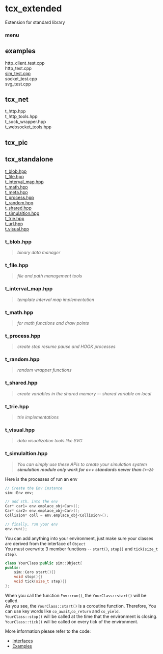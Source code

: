 # tcx_extended
Extension for standard library
### menu
## examples  
http_client_test.cpp  
http_test.cpp  
[sim_test.cpp](./examples/sim_test.cpp)  
socket_test.cpp  
svg_test.cpp  
 
## tcx_net  
t_http.hpp  
t_http_tools.hpp  
t_sock_wrapper.hpp  
t_websocket_tools.hpp  

## tcx_pic  
## tcx_standalone  
[t_blob.hpp](#t_blobhpp)  
[t_file.hpp](#t_filehpp)  
[t_interval_map.hpp](#t_interval_maphpp)  
[t_math.hpp](#t_mathhpp)  
[t_meta.hpp](#t_metahpp)  
[t_process.hpp](#t_processhpp)  
[t_random.hpp](#t_randomhpp)  
[t_shared.hpp](#t_sharedhpp)  
[t_simulaltion.hpp](#t_simulaltionhpp)  
[t_trie.hpp](#t_triehpp)  
[t_url.hpp](#t_urlhpp)  
[t_visual.hpp](#t_visualhpp)  





### t_blob.hpp
> *binary data manager*
### t_file.hpp
> *file and path management tools*
### t_interval_map.hpp
> *template interval map implementation*
### t_math.hpp
> *for math functions and draw points*
### t_process.hpp
> *create stop resume pause and HOOK processes*
### t_random.hpp
> *random wrapper functions*
### t_shared.hpp
> *create variables in the shared memory -- shared variable on local*
### t_trie.hpp
> *trie implementations*
### t_visual.hpp
> *data visualization tools like SVG*




### t_simulaltion.hpp
> *You can simply use these APIs to create your simulation system*  
> ***simulation module only work for c++ standards newer than `C++20`***


Here is the processes of run an env

```C++
// Create the Env instance
sim::Env env;

// add sth. into the env
Car* car1= env.emplace_obj<Car>();
Car* car2= env.emplace_obj<Car>();
Collision* coll = env.emplace_obj<Collision>();

// finally, run your env
env.run();
```

You can add anything into your environment, just make sure your classes are derived from the interface of `Object`  
You must overwrite 3 member functions -- `start()`, `stop()` and `tick(size_t step)`.

```C++
class YourClass:public sim::Object{
public:
    sim::Coro start(){}
    void stop(){}
    void tick(size_t step){}
};
```

When you call the function `Env::run()`, the `YourClass::start()` will be called.  
As you see, the `YourClass::start()` is a coroutine function. Therefore, You can use key words like `co_await`,`co_return` and `co_yield`.  
`YourClass::stop()` will be called at the time that the environment is closing.  
`YourClass::tick()` will be called on every tick of the environment.  

More information please refer to the code:
- [Interfaces](./tcx_standalone/t_simulaltion.hpp)  
- [Examples](./examples/sim_test.cpp)

